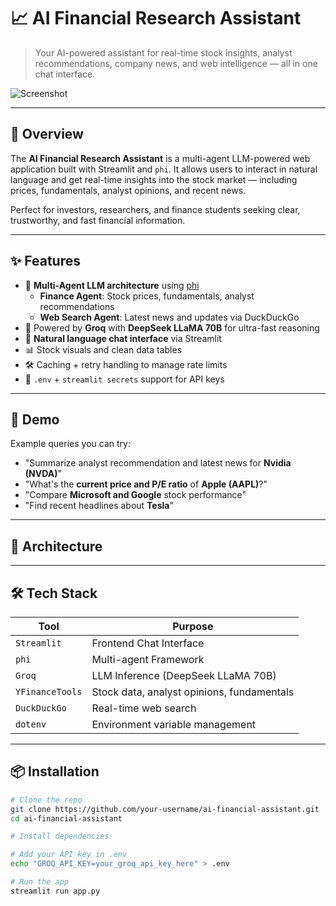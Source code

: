 # 📈 AI Financial Research Assistant

> Your AI-powered assistant for real-time stock insights, analyst recommendations, company news, and web intelligence — all in one chat interface.

![Screenshot](./assets/screenshot.png) <!-- Optional: Replace with your own screenshot path -->

---

## 🚀 Overview

The **AI Financial Research Assistant** is a multi-agent LLM-powered web application built with Streamlit and `phi`. It allows users to interact in natural language and get real-time insights into the stock market — including prices, fundamentals, analyst opinions, and recent news.

Perfect for investors, researchers, and finance students seeking clear, trustworthy, and fast financial information.

---

## ✨ Features

- 🤖 **Multi-Agent LLM architecture** using [phi](https://github.com/opscientia/phi)
  - **Finance Agent**: Stock prices, fundamentals, analyst recommendations
  - **Web Search Agent**: Latest news and updates via DuckDuckGo
- 🚀 Powered by **Groq** with **DeepSeek LLaMA 70B** for ultra-fast reasoning
- 💬 **Natural language chat interface** via Streamlit
- 📊 Stock visuals and clean data tables
- 🛠️ Caching + retry handling to manage rate limits
- 🔐 `.env` + `streamlit secrets` support for API keys

---

## 📸 Demo

Example queries you can try:

- "Summarize analyst recommendation and latest news for **Nvidia (NVDA)**"
- "What's the **current price and P/E ratio** of **Apple (AAPL)**?"
- "Compare **Microsoft and Google** stock performance"
- "Find recent headlines about **Tesla**"

---

## 🧠 Architecture

---

## 🛠️ Tech Stack

| Tool            | Purpose                                  |
|-----------------|------------------------------------------|
| `Streamlit`     | Frontend Chat Interface                  |
| `phi`           | Multi-agent Framework                    |
| `Groq`          | LLM Inference (DeepSeek LLaMA 70B)       |
| `YFinanceTools` | Stock data, analyst opinions, fundamentals |
| `DuckDuckGo`    | Real-time web search                     |
| `dotenv`        | Environment variable management          |

---

## 📦 Installation

```bash
# Clone the repo
git clone https://github.com/your-username/ai-financial-assistant.git
cd ai-financial-assistant

# Install dependencies

# Add your API key in .env
echo "GROQ_API_KEY=your_groq_api_key_here" > .env

# Run the app
streamlit run app.py

